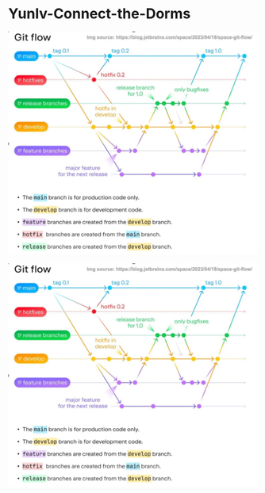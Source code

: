 # Yunlv-Connect-the-Dorms

![Git Flow 流程图](images/GitFlow.jpg)

![Git Flow](images/186183809240346.jpg)